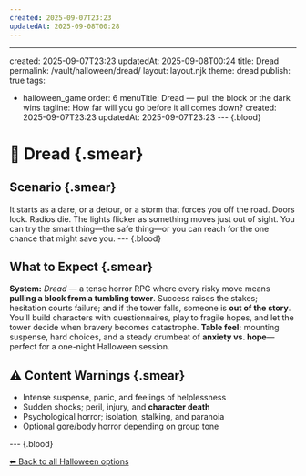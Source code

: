 ```yaml
---
created: 2025-09-07T23:23
updatedAt: 2025-09-08T00:28
---
```

---
created: 2025-09-07T23:23
updatedAt: 2025-09-08T00:24
title: Dread
permalink: /vault/halloween/dread/
layout: layout.njk
theme: dread
publish: true
tags:
  - halloween_game
order: 6
menuTitle: Dread — pull the block or the dark wins
tagline: How far will you go before it all comes down?
created: 2025-09-07T23:23
updatedAt: 2025-09-07T23:23
--- {.blood}

# 🧱 Dread {.smear}

##  Scenario {.smear}
It starts as a dare, or a detour, or a storm that forces you off the road. Doors lock. Radios die. The lights flicker as something moves just out of sight. You can try the smart thing—the safe thing—or you can reach for the one chance that might save you.
--- {.blood}
##  What to Expect {.smear}
**System:** *Dread* — a tense horror RPG where every risky move means **pulling a block from a tumbling tower**. Success raises the stakes; hesitation courts failure; and if the tower falls, someone is **out of the story**. You’ll build characters with questionnaires, play to fragile hopes, and let the tower decide when bravery becomes catastrophe. 
**Table feel:** mounting suspense, hard choices, and a steady drumbeat of **anxiety vs. hope**—perfect for a one-night Halloween session. 

## ⚠️ Content Warnings {.smear}
- Intense suspense, panic, and feelings of helplessness  
- Sudden shocks; peril, injury, and **character death**  
- Psychological horror; isolation, stalking, and paranoia  
- Optional gore/body horror depending on group tone

--- {.blood}

[⬅ Back to all Halloween options](/vault/halloween/)
